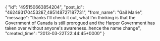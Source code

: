  {
   "id": "495150663854204",
   "post_id": "462493170453287_495148727187731",
   "from_name": "Gail Marie",
   "message": "thanks I'll check it out, what I'm thinking is that the Government of Canada is still prorogued and the Harper Government has taken over without anyone's awareness..hence the name change",
   "created_time": "2013-03-22T22:44:45+0000"
 }
